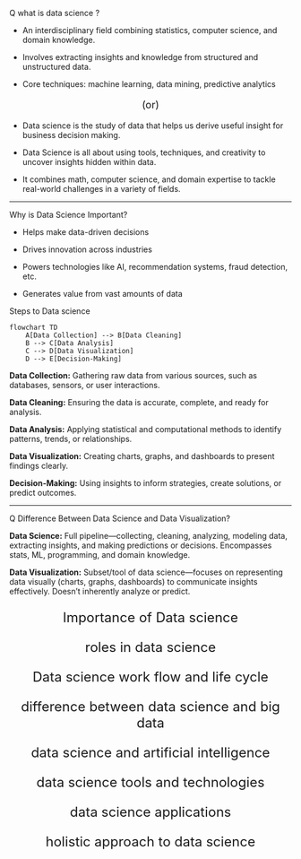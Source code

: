 Q what is data science ?  

- An interdisciplinary field combining statistics, computer science, and domain knowledge.

- Involves extracting insights and knowledge from structured and unstructured data.

- Core techniques: machine learning, data mining, predictive analytics

<p align="center" style="font-size:18px">(or)</p>

- Data science is the study of data that helps us derive useful insight for business decision making.

- Data Science is all about using tools, techniques, and creativity to uncover insights hidden within data.

- It combines math, computer science, and domain expertise to tackle real-world challenges in a variety of fields.
---

Why is Data Science Important?

- Helps make data-driven decisions

- Drives innovation across industries

- Powers technologies like AI, recommendation systems, fraud detection, etc.

- Generates value from vast amounts of data

Steps to Data science

```mermaid
flowchart TD
    A[Data Collection] --> B[Data Cleaning]
    B --> C[Data Analysis]
    C --> D[Data Visualization]
    D --> E[Decision-Making]

```

**Data Collection:** Gathering raw data from various sources, such as databases, sensors, or user interactions.

**Data Cleaning:** Ensuring the data is accurate, complete, and ready for analysis.

**Data Analysis:** Applying statistical and computational methods to identify patterns, trends, or relationships.

**Data Visualization:** Creating charts, graphs, and dashboards to present findings clearly.

**Decision-Making:** Using insights to inform strategies, create solutions, or predict outcomes.

----

Q Difference Between Data Science and Data Visualization?

**Data Science:** Full pipeline—collecting, cleaning, analyzing, modeling data, extracting insights, and making predictions or decisions. Encompasses stats, ML, programming, and domain knowledge.

**Data Visualization:** Subset/tool of data science—focuses on representing data visually (charts, graphs, dashboards) to communicate insights effectively. Doesn’t inherently analyze or predict.




<p align="center" style="font-size:24px">Importance of Data science</p>




<p align="center" style="font-size:24px">roles in data science</p>
<p align="center" style="font-size:24px">Data science work flow and life cycle</p>
<p align="center" style="font-size:24px">difference between data science and big data</p>
<p align="center" style="font-size:24px">data science and artificial intelligence</p>
<p align="center" style="font-size:24px">data science tools and technologies</p>
<p align="center" style="font-size:24px">data science applications</p>
<p align="center" style="font-size:24px">holistic approach to data science</p>

